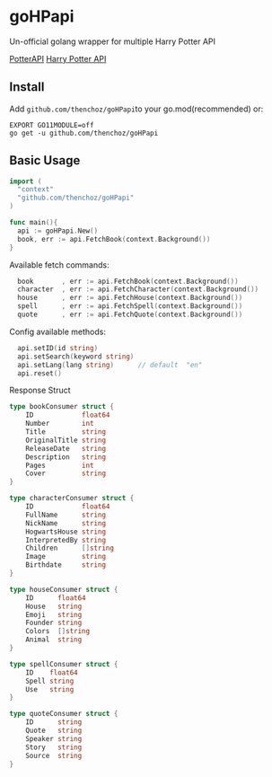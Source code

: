 # goHPapi

Un-official golang wrapper for multiple Harry Potter API

[PotterAPI](https://github.com/fedeperin/potterapi)
[Harry Potter API](https://github.com/joeltgray/HarryPotterAPI/tree/main?tab=readme-ov-file)

## Install
Add ```github.com/thenchoz/goHPapi```to your go.mod(recommended) or:
```
EXPORT GO11MODULE=off
go get -u github.com/thenchoz/goHPapi
```

## Basic Usage
```go
import (
  "context"
  "github.com/thenchoz/goHPapi"
)

func main(){
  api := goHPapi.New()
  book, err := api.FetchBook(context.Background())
}
```
Available fetch commands:
```go
  book       , err := api.FetchBook(context.Background())
  character  , err := api.FetchCharacter(context.Background())
  house      , err := api.FetchHouse(context.Background())
  spell      , err := api.FetchSpell(context.Background())
  quote      , err := api.FetchQuote(context.Background())
```
Config available methods:
```go
  api.setID(id string)
  api.setSearch(keyword string)
  api.setLang(lang string)      // default  "en"
  api.reset()
```
Response Struct
```go
type bookConsumer struct {
	ID            float64
	Number        int    
	Title         string 
	OriginalTitle string 
	ReleaseDate   string 
	Description   string 
	Pages         int    
	Cover         string 
}

type characterConsumer struct {
	ID            float64 
	FullName      string  
	NickName      string  
	HogwartsHouse string  
	InterpretedBy string  
	Children      []string
	Image         string  
	Birthdate     string  
}

type houseConsumer struct {
	ID      float64 
	House   string  
	Emoji   string  
	Founder string  
	Colors  []string
	Animal  string  
}

type spellConsumer struct {
	ID    float64
	Spell string 
	Use   string 
}

type quoteConsumer struct {
	ID      string
	Quote   string
	Speaker string
	Story   string
	Source  string
}
